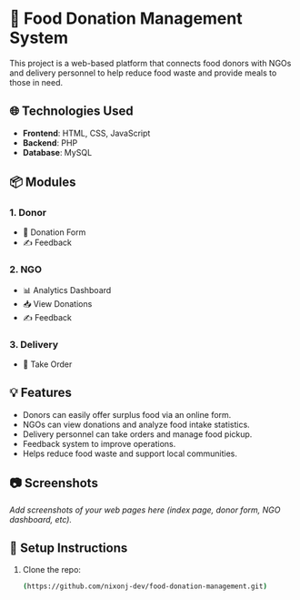 # 🍲 Food Donation Management System

This project is a web-based platform that connects food donors with NGOs and delivery personnel to help reduce food waste and provide meals to those in need.

## 🌐 Technologies Used
- **Frontend**: HTML, CSS, JavaScript
- **Backend**: PHP
- **Database**: MySQL

## 📦 Modules

### 1. Donor
- 📝 Donation Form
- ✍️ Feedback

### 2. NGO
- 📊 Analytics Dashboard
- 📥 View Donations
- ✍️ Feedback

### 3. Delivery
- 🚚 Take Order

## 💡 Features
- Donors can easily offer surplus food via an online form.
- NGOs can view donations and analyze food intake statistics.
- Delivery personnel can take orders and manage food pickup.
- Feedback system to improve operations.
- Helps reduce food waste and support local communities.

## 📷 Screenshots
_Add screenshots of your web pages here (index page, donor form, NGO dashboard, etc)._

## 🔧 Setup Instructions
1. Clone the repo:
   ```bash
   (https://github.com/nixonj-dev/food-donation-management.git)
